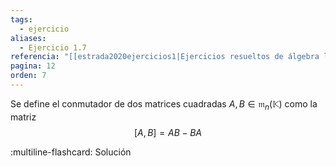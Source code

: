 ```yaml
---
tags:
  - ejercicio
aliases:
  - Ejercicio 1.7
referencia: "[[estrada2020ejercicios1|Ejercicios resueltos de álgebra lineal. Volumen I]]"
pagina: 12
orden: 7
---
```

Se define el conmutador de dos matrices cuadradas $A,B \in \mathfrak{m}_n(\mathbb{K})$ como la matriz $$[A,B] = AB - BA$$

:multiline-flashcard:
Solución
